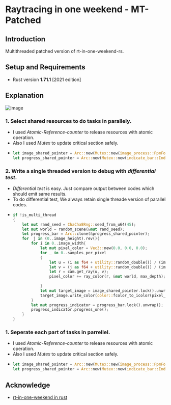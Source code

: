 # Raytracing in one weekend - MT-Patched

 ## Introduction

  Multithreaded patched version of rt-in-one-weekend-rs.

 ## Setup and Requirements
 
 - Rust version **1.71.1** [2021 edition]

 ## Explanation
 ![image](https://user-images.githubusercontent.com/24998577/168279934-45e2c5d2-aad8-45a2-8b97-fc671ac2a9db.png)
  
  ### 1. Select shared resources to do tasks in parallely.
  - I used *Atomic-Reference-counter* to release resources with atomic operation.
  - Also I used *Mutex* to update critical section safely.
  - ```Rust
    let image_shared_pointer = Arc::new(Mutex::new(image_process::PpmFormat::new(image_width,image_height,255)));
    let progress_shared_pointer = Arc::new(Mutex::new(indicate_bar::IndicateBar::new(image_height as u32)));
    ```
  ### 2. Write a single threaded version to debug with *differential test*.
  - *Differential test* is easy. Just compare output between codes which should emit same results.
  - To do differential test, We always retain single threade version of parallel codes.
  - ```Rust
    if !is_multi_thread
    {
        let mut rand_seed = ChaCha8Rng::seed_from_u64(45);
        let mut world = random_scene(&mut rand_seed);
        let progress_bar = Arc::clone(&progress_shared_pointer);
        for  j in (0..image_height).rev(){
            for i in 0..image_width{
                let mut pixel_color = Vec3::new(0.0, 0.0, 0.0);
                for _ in 0..samples_per_pixel
                {
                    let u = (i as f64 + utility::random_double()) / (image_width-1) as f64;
                    let v = (j as f64 + utility::random_double()) / (image_height-1) as f64;
                    let r = cam.get_ray(u, v);
                    pixel_color += ray_color(r, &mut world, max_depth);
                    
                }
                let mut target_image = image_shared_pointer.lock().unwrap();
                target_image.write_color(color::fcolor_to_icolor(pixel_color, samples_per_pixel),i as usize,j as usize);
            }
            let mut progress_indicator = progress_bar.lock().unwrap();
            progress_indicator.progress_one();
        }
    }
    ```
  ### 1. Seperate each part of tasks in parrellel.
  - I used *Atomic-Reference-counter* to release resources with atomic operation.
  - Also I used *Mutex* to update critical section safely.
  - ```Rust
    let image_shared_pointer = Arc::new(Mutex::new(image_process::PpmFormat::new(image_width,image_height,255)));
    let progress_shared_pointer = Arc::new(Mutex::new(indicate_bar::IndicateBar::new(image_height as u32)));
    ```
 ## Acknowledge

 - [rt-in-one-weekend in rust](https://github.com/fralken/ray-tracing-in-one-weekend)


